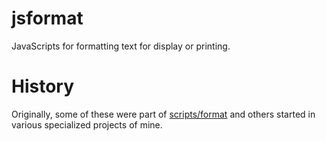 # jsformat
JavaScripts for formatting text for display or printing.

# History
Originally, some of these were part of [scripts/format](//github.com/Quasic/scripts) and others started in various specialized projects of mine.
